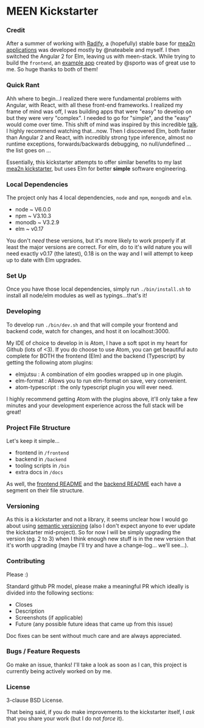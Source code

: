 # MEEN Kickstarter

### Credit

After a summer of working with [Radify](http://radify.io), a (hopefully) stable
base for [mea2n applications](https://github.com/amilner42/mea2n-kickstarter)
was developed mostly by @nateabele and myself. I then switched the Angular 2 for
Elm, leaving us with meen-stack. While trying to build the `frontend`, an
[example app](https://github.com/sporto/elm-tutorial-app/) created by @sporto
was of great use to me. So huge thanks to both of them!

### Quick Rant

Ahh where to begin...I realized there were fundamental problems with Angular,
with React, with all these front-end frameworks. I realized my frame of mind was
off, I was building apps that were "easy" to develop on but they were very
"complex". I needed to go for "simple", and the "easy" would come over time.
This shift of mind was inspired by this incredible
[talk](https://www.youtube.com/watch?v=rI8tNMsozo0). I highly recommend watching
that...now. Then I discovered Elm, both faster than Angular 2 and React,
with incredibly strong type inference, almost no runtime exceptions,
forwards/backwards debugging, no null/undefined ... the list goes on ...

Essentially, this kickstarter attempts to offer similar benefits to my last
[mea2n kickstarter](https://github.com/amilner42/mea2n-kickstarter), but uses
Elm for better **simple** software engineering.

### Local Dependencies

The project only has 4 local dependencies, `node` and `npm`, `mongodb` and
`elm`.
  - node ~ V6.0.0
  - npm ~ V3.10.3
  - monodb ~ V3.2.9
  - elm ~ v0.17

You don't _need_ these versions, but it's more likely to work properly if at
least the major versions are correct. For elm, do to it's wild nature you will
need exactly v0.17 (the latest), 0.18 is on the way and I will attempt to keep
up to date with Elm upgrades.

### Set Up

Once you have those local dependencies, simply run `./bin/install.sh` to install
all node/elm modules as well as typings...that's it!

### Developing

To develop run `./bin/dev.sh` and that will compile your frontend and backend
code, watch for changes, and host it on localhost:3000.

My IDE of choice to develop in is Atom, I have a soft spot in my heart for
Github (lots of <3). If you do choose to use Atom, you can get beautiful auto
complete for BOTH the frontend (Elm) and the backend (Typescript) by getting
the following atom plugins:
  - elmjutsu : A combination of elm goodies wrapped up in one plugin.
  - elm-format : Allows you to run elm-format on save, very convenient.
  - atom-typescript : the only typescript plugin you will ever need.

I highly recommend getting Atom with the plugins above, it'll only take a few
minutes and your development experience across the full stack will be great!

### Project File Structure

Let's keep it simple...
  - frontend in `/frontend`
  - backend in `/backend`
  - tooling scripts in `/bin`
  - extra docs in `/docs`

As well, the [frontend README](/frontend/README.md) and the
[backend README](/backend/README.md) each have a segment on their file
structure.

### Versioning

As this is a kickstarter and not a library, it seems unclear how I would go
about using [semantic versioning](http://semver.org/) (also I don't expect
anyone to ever update the kickstarter mid-project). So for now I will be simply
upgrading the version (eg. 2 to 3) when I think enough new stuff is in the
new version that it's worth upgrading (maybe I'll try and have a change-log...
we'll see...).

### Contributing

Please :)

Standard github PR model, please make a meaningful PR which ideally is divided
into the following sections:
  - Closes
  - Description
  - Screenshots (if applicable)
  - Future (any possible future ideas that came up from this issue)

Doc fixes can be sent without much care and are always appreciated.

### Bugs / Feature Requests

Go make an issue, thanks! I'll take a look as soon as I can, this project is
currently being actively worked on by me.

### License

3-clause BSD License.

That being said, if you do make improvements to the kickstarter itself, I *ask*
that you share your work (but I do not *force* it).
